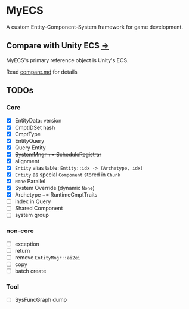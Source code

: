 # MyECS

A custom Entity-Component-System framework for game development.

## Compare with Unity ECS [->](compare.md)

MyECS's primary reference object is Unity's ECS.

Read [compare.md](compare.md) for details

## TODOs

### Core

- [x] EntityData: version
- [x] CmptIDSet hash
- [x] CmptType
- [x] EntityQuery
- [x] Query Entity
- [x]  ~~SystemMngr += ScheduleRegistrar~~
- [x] alignment
- [x] `Entity` alias table: `Entity::idx -> (Archetype, idx)`
- [x] `Entity` as special `Component` stored in `Chunk`
- [x] `None` Parallel
- [x] System Override (dynamic `None`)
- [x] Archetype += RuntimeCmptTraits
- [ ] index in Query
- [ ] Shared Component
- [ ] system group

### non-core

- [ ] exception
- [ ] return
- [ ] remove `EntityMngr::ai2ei`
- [ ] copy
- [ ] batch create

### Tool

- [ ] SysFuncGraph dump
